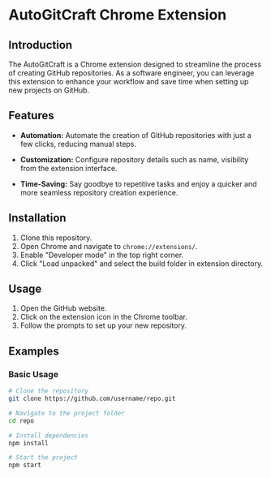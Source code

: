 # AutoGitCraft Chrome Extension

## Introduction

The AutoGitCraft is a Chrome extension designed to streamline the process of creating GitHub repositories. As a software engineer, you can leverage this extension to enhance your workflow and save time when setting up new projects on GitHub.

## Features

- **Automation:** Automate the creation of GitHub repositories with just a few clicks, reducing manual steps.

- **Customization:** Configure repository details such as name, visibility from the extension interface.

- **Time-Saving:** Say goodbye to repetitive tasks and enjoy a quicker and more seamless repository creation experience.

## Installation

1. Clone this repository.
2. Open Chrome and navigate to `chrome://extensions/`.
3. Enable "Developer mode" in the top right corner.
4. Click "Load unpacked" and select the build folder in extension directory.

## Usage

1. Open the GitHub website.
2. Click on the extension icon in the Chrome toolbar.
3. Follow the prompts to set up your new repository.

## Examples

### Basic Usage

```bash
# Clone the repository
git clone https://github.com/username/repo.git

# Navigate to the project folder
cd repo

# Install dependencies
npm install

# Start the project
npm start

